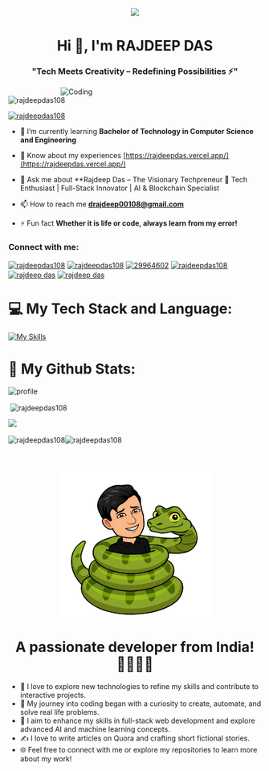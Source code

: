 <p align="center">
<!--   <a href="https://github.com/DenverCoder1/readme-typing-svg"> -->
    <img src="https://readme-typing-svg.herokuapp.com?color=E22FE4&width=380&height=28&lines=Hi👋+Hey+developers!;👋+I'm+RAJDEEP+DAS..;Open-Source+Enthusiast..;Learning+In+Public..;Empowering+Others;Nice+To+Meet+You+....&center=true"></a></p>
    
<h1 align="center">Hi 👋, I'm RAJDEEP DAS</h1>
<h3 align="center">"Tech Meets Creativity – Redefining Possibilities ⚡"</h3>
<img align="right" alt="Coding" width="400" src="https://user-images.githubusercontent.com/74038190/229223263-cf2e4b07-2615-4f87-9c38-e37600f8381a.gif">



<p align="left"> <img src="https://komarev.com/ghpvc/?username=rajdeepdas108&label=Profile%20views&color=0e75b6&style=flat" alt="rajdeepdas108" /> </p>

<p align="left"> <a href="https://twitter.com/rajdeepdas108" target="blank"><img src="https://img.shields.io/twitter/follow/rajdeepdas108?logo=twitter&style=for-the-badge" alt="rajdeepdas108" /></a> </p>



- 🌱 I’m currently learning **Bachelor of Technology in Computer Science and Engineering**

- 📄 Know about my experiences  [https://rajdeepdas.vercel.app/](https://rajdeepdas.vercel.app/)

- 💬 Ask me about **Rajdeep Das – The Visionary Techpreneur 🚀 Tech Enthusiast | Full-Stack Innovator | AI & Blockchain Specialist

- 📫 How to reach me **drajdeep00108@gmail.com**

- ⚡ Fun fact **Whether it is life or code, always learn from my error!**

<h3 align="left">Connect with me:</h3>
<p align="left">
<a href="https://twitter.com/rajdeepdas108" target="blank"><img align="center" src="https://raw.githubusercontent.com/rahuldkjain/github-profile-readme-generator/master/src/images/icons/Social/twitter.svg" alt="rajdeepdas108" height="30" width="40" /></a>
<a href="https://linkedin.com/in/rajdeepdas108" target="blank"><img align="center" src="https://raw.githubusercontent.com/rahuldkjain/github-profile-readme-generator/master/src/images/icons/Social/linked-in-alt.svg" alt="rajdeepdas108" height="30" width="40" /></a>
<a href="https://stackoverflow.com/users/29964602" target="blank"><img align="center" src="https://raw.githubusercontent.com/rahuldkjain/github-profile-readme-generator/master/src/images/icons/Social/stack-overflow.svg" alt="29964602" height="30" width="40" /></a>
<a href="https://kaggle.com/rajdeepdas108" target="blank"><img align="center" src="https://raw.githubusercontent.com/rahuldkjain/github-profile-readme-generator/master/src/images/icons/Social/kaggle.svg" alt="rajdeepdas108" height="30" width="40" /></a>
<a href="https://fb.com/rajdeep das" target="blank"><img align="center" src="https://raw.githubusercontent.com/rahuldkjain/github-profile-readme-generator/master/src/images/icons/Social/facebook.svg" alt="rajdeep das" height="30" width="40" /></a>
<a href="https://www.youtube.com/c/rajdeep das" target="blank"><img align="center" src="https://raw.githubusercontent.com/rahuldkjain/github-profile-readme-generator/master/src/images/icons/Social/youtube.svg" alt="rajdeep das" height="30" width="40" /></a>

</p>


# 💻 My Tech Stack and Language:
[![My Skills](https://skillicons.dev/icons?i=anaconda,bash,bootstrap,c,codepen,css,flask,gcp,git,github,html,js,kali,linux,nodejs,opencv,postman,python,sklearn,vscode&perline=12)](https://skillicons.dev)

# 🍁 My Github Stats:

![](https://github-stats-alpha.vercel.app/api?username=rajdeepdas108&cc=141321&tc=A9FEF7&ic=F8D847&bc=fff "profile")

<p>&nbsp;<img align="center" src="https://github-readme-stats.vercel.app/api?username=rajdeepdas108&show_icons=true&theme=highcontrast&locale=en" alt="rajdeepdas108" />
</p>

![](http://github-profile-summary-cards.vercel.app/api/cards/profile-details?username=rajdeepdas108&theme=radical)

<p><img align="left" src="https://github-readme-stats.vercel.app/api/top-langs?username=rajdeepdas108&show_icons=true&theme=highcontrast&locale=en&layout=compact" alt="rajdeepdas108" /></p>

<p align="left"><img src="https://github-trophies.vercel.app/?username=BikramMondal5&theme=radical" alt="rajdeepdas108" />
</p>

<br/>

<p align="center">
  <img src="python.png" alt="python image" width="300">
</p>

<h1 align="center">A passionate developer from India! 🧑‍💻🇮🇳</h1>

- 🍁 I love to explore new technologies to refine my skills and contribute to interactive projects.
- 🌟 My journey into coding began with a curiosity to create, automate, and solve real life problems.
- 🚀 I aim to enhance my skills in full-stack web development and explore advanced AI and machine learning concepts.
- ✍️ I love to write articles on Quora and crafting short fictional stories.
- 🌐 Feel free to connect with me or explore my repositories to learn more about my work!
